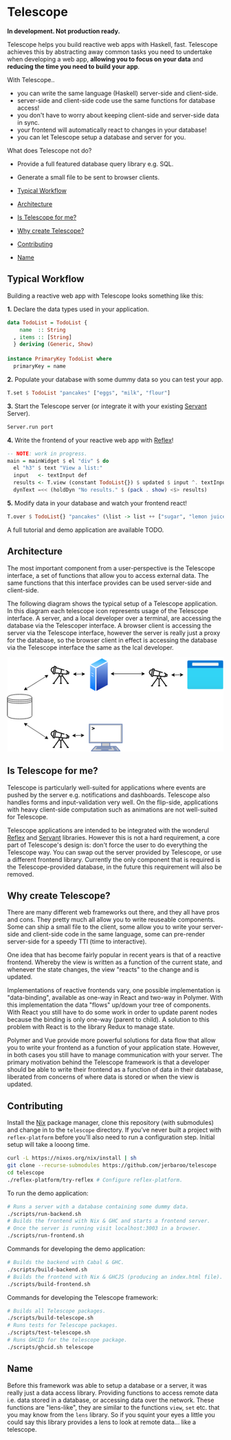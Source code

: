 # Telescope

**In development. Not production ready.**

Telescope helps you build reactive web apps with Haskell, fast. Telescope
achieves this by abstracting away common tasks you need to undertake when
developing a web app, **allowing you to focus on your data** and **reducing the
time you need to build your app**.

With Telescope..
- you can write the same language (Haskell) server-side and client-side.
- server-side and client-side code use the same functions for database access!
- you don't have to worry about keeping client-side and server-side data in sync.
- your frontend will automatically react to changes in your database!
- you can let Telescope setup a database and server for you.

What does Telescope not do?
- Provide a full featured database query library e.g. SQL.
- Generate a small file to be sent to browser clients.

- [Typical Workflow](#typical-workflow)
- [Architecture](#architecture)
- [Is Telescope for me?](#is-telescope-for-me)
- [Why create Telescope?](#why-create-telescope)
- [Contributing](#contributing)
- [Name](#name)

## Typical Workflow

Building a reactive web app with Telescope looks something like this:

**1.** Declare the data types used in your application.

``` haskell
data TodoList = TodoList {
    name  :: String
  , items :: [String]
  } deriving (Generic, Show)

instance PrimaryKey TodoList where
  primaryKey = name
```

**2.** Populate your database with some dummy data so you can test your app.

``` haskell
T.set $ TodoList "pancakes" ["eggs", "milk", "flour"]
```

**3.** Start the Telescope server (or integrate it with your existing
[Servant](https://www.servant.dev/) Server).

``` haskell
Server.run port
```

**4.** Write the frontend of your reactive web app with [Reflex](https://reflex-frp.org/)!

``` haskell
-- NOTE: work in progress.
main = mainWidget $ el "div" $ do
  el "h3" $ text "View a list:"
  input   <- textInput def
  results <- T.view (constant TodoList{}) $ updated $ input ^. textInput_value
  dynText =<< (holdDyn "No results." $ (pack . show) <$> results)
```

**5.** Modify data in your database and watch your frontend react!

``` haskell
T.over $ TodoList{} "pancakes" (\list -> list ++ ["sugar", "lemon juice"])
```

A full tutorial and demo application are available TODO.
<!-- TODO: links to reflex-platform and other doc in demo/README.md -->

## Architecture

The most important component from a user-perspective is the Telescope interface,
a set of functions that allow you to access external data. The same functions
that this interface provides can be used server-side and client-side.

The following diagram shows the typical setup of a Telescope application. In
this diagram each telescope icon represents usage of the Telescope interface. A
server, and a local developer over a terminal, are accessing the database via
the Telescoper interface. A browser client is accessing the server via the
Telescope interface, however the server is really just a proxy for the database,
so the browser client in effect is accessing the database via the Telescope
interface the same as the lcal developer.

<p align="center">
  <img src="diagram/diagram.png" />
</p>

## Is Telescope for me?

Telescope is particularly well-suited for applications where events are pushed
by the server e.g. notifications and dashboards. Telescope also handles forms
and input-validation very well. On the flip-side, applications with heavy
client-side computation such as animations are not well-suited for Telescope.

Telescope applications are intended to be integrated with the wonderul
[Reflex](https://reflex-frp.org/) and [Servant](https://www.servant.dev/)
libraries. However this is not a hard requirement, a core part of Telescope's
design is: don't force the user to do everything the Telescope way. You can swap
out the server provided by Telescope, or use a different frontend library.
Currently the only component that is required is the Telescope-provided
database, in the future this requirement will also be removed.

## Why create Telescope?

There are many different web frameworks out there, and they all have pros and
cons. They pretty much all allow you to write reuseable components. Some can
ship a small file to the client, some allow you to write your server-side and
client-side code in the same language, some can pre-render server-side for a
speedy TTI (time to interactive).

One idea that has become fairly popular in recent years is that of a reactive
frontend. Whereby the view is written as a function of the current state, and
whenever the state changes, the view "reacts" to the change and is updated.

Implementations of reactive frontends vary, one possible implementation is
"data-binding", available as one-way in React and two-way in Polymer. With this
implementation the data "flows" up/down your tree of components. With React you
still have to do some work in order to update parent nodes because the binding
is only one-way (parent to child). A solution to this problem with React is to
the library Redux to manage state.

Polymer and Vue provide more powerful solutions for data flow that allow you to
write your frontend as a function of your application state. However, in both
cases you still have to manage communication with your server. The primary
motivation behind the Telescope framework is that a developer should be able to
write their frontend as a function of data in their database, liberated from
concerns of where data is stored or when the view is updated.

<!-- TODO: Add comparison table between popular frameworks. -->

## Contributing

Install the [Nix](https://nixos.org/download.html) package manager, clone this
repository (with submodules) and change in to the `telescope` directory. If
you’ve never built a project with `reflex-platform` before you'll also need to
run a configuration step. Initial setup will take a looong time.

``` bash
curl -L https://nixos.org/nix/install | sh
git clone --recurse-submodules https://github.com/jerbaroo/telescope
cd telescope
./reflex-platform/try-reflex # Configure reflex-platform.
```

To run the demo application:

``` bash
# Runs a server with a database containing some dummy data.
./scripts/run-backend.sh
# Builds the frontend with Nix & GHC and starts a frontend server.
# Once the server is running visit localhost:3003 in a browser.
./scripts/run-frontend.sh
```

Commands for developing the demo application:

``` bash
# Builds the backend with Cabal & GHC.
./scripts/build-backend.sh
# Builds the frontend with Nix & GHCJS (producing an index.html file).
./scripts/build-frontend.sh
```

Commands for developing the Telescope framework:

``` bash
# Builds all Telescope packages.
./scripts/build-telescope.sh
# Runs tests for Telescope packages.
./scripts/test-telescope.sh
# Runs GHCID for the telescope package.
./scripts/ghcid.sh telescope
```

## Name

Before this framework was able to setup a database or a server, it was really
just a data access library. Providing functions to access remote data i.e. data
stored in a database, or accessing data over the network. These functions are
"lens-like", they are similar to the functions `view`, `set` etc. that you may
know from the `lens` library. So if you squint your eyes a little you could say
this library provides a lens to look at remote data... like a telescope.
